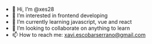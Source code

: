 - 👋 Hi, I’m @xes28
- 👀 I’m interested in frontend developing
- 🌱 I’m currently learning javascript, vue and react
- 💞️ I’m looking to collaborate on anything to learn
- 📫 How to reach me: xavi.escobarserrano@gmail.com

<!---
xes28/xes28 is a ✨ special ✨ repository because its `README.md` (this file) appears on your GitHub profile.
You can click the Preview link to take a look at your changes.
--->
